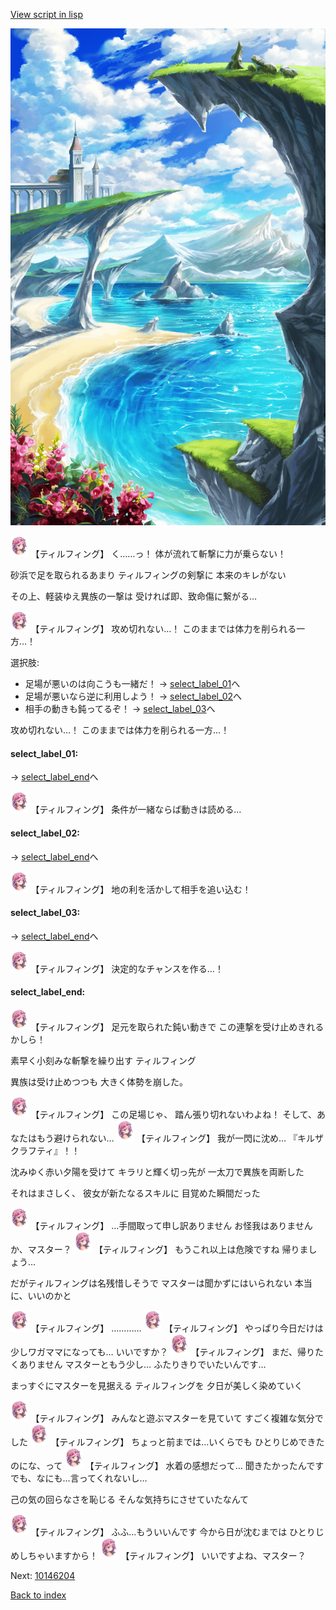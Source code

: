[View script in lisp](../scripts/10146203.txt)

![lake.png](../images/backgrounds/lake.png)

<img src="../images/units/101461.png" alt="101461.png" height="34"/>
【ティルフィング】
く……っ！
体が流れて斬撃に力が乗らない！

砂浜で足を取られるあまり
ティルフィングの剣撃に
本来のキレがない

その上、軽装ゆえ異族の一撃は
受ければ即、致命傷に繋がる…

<img src="../images/units/101461.png" alt="101461.png" height="34"/>
【ティルフィング】
攻め切れない…！
このままでは体力を削られる一方…！

選択肢:
- 足場が悪いのは向こうも一緒だ！ → [select_label_01](#select_label_01)へ
- 足場が悪いなら逆に利用しよう！ → [select_label_02](#select_label_02)へ
- 相手の動きも鈍ってるぞ！ → [select_label_03](#select_label_03)へ

攻め切れない…！
このままでは体力を削られる一方…！

#### select_label_01:
 → [select_label_end](#select_label_end)へ

<img src="../images/units/101461.png" alt="101461.png" height="34"/>
【ティルフィング】
条件が一緒ならば動きは読める…

#### select_label_02:
 → [select_label_end](#select_label_end)へ

<img src="../images/units/101461.png" alt="101461.png" height="34"/>
【ティルフィング】
地の利を活かして相手を追い込む！

#### select_label_03:
 → [select_label_end](#select_label_end)へ

<img src="../images/units/101461.png" alt="101461.png" height="34"/>
【ティルフィング】
決定的なチャンスを作る…！

#### select_label_end:

<img src="../images/units/101461.png" alt="101461.png" height="34"/>
【ティルフィング】
足元を取られた鈍い動きで
この連撃を受け止めきれるかしら！

素早く小刻みな斬撃を繰り出す
ティルフィング

異族は受け止めつつも
大きく体勢を崩した。

<img src="../images/units/101461.png" alt="101461.png" height="34"/>
【ティルフィング】
この足場じゃ、
踏ん張り切れないわよね！
そして、あなたはもう避けられない…

<img src="../images/units/101461.png" alt="101461.png" height="34"/>
【ティルフィング】
我が一閃に沈め…
『キルザクラフティ』！！

沈みゆく赤い夕陽を受けて
キラリと輝く切っ先が
一太刀で異族を両断した

それはまさしく、
彼女が新たなるスキルに
目覚めた瞬間だった

<img src="../images/units/101461.png" alt="101461.png" height="34"/>
【ティルフィング】
…手間取って申し訳ありません
お怪我はありませんか、マスター？

<img src="../images/units/101461.png" alt="101461.png" height="34"/>
【ティルフィング】
もうこれ以上は危険ですね
帰りましょう…

だがティルフィングは名残惜しそうで
マスターは聞かずにはいられない
本当に、いいのかと

<img src="../images/units/101461.png" alt="101461.png" height="34"/>
【ティルフィング】
…………

<img src="../images/units/101461.png" alt="101461.png" height="34"/>
【ティルフィング】
やっぱり今日だけは
少しワガママになっても…
いいですか？

<img src="../images/units/101461.png" alt="101461.png" height="34"/>
【ティルフィング】
まだ、帰りたくありません
マスターともう少し…
ふたりきりでいたいんです…

まっすぐにマスターを見据える
ティルフィングを
夕日が美しく染めていく

<img src="../images/units/101461.png" alt="101461.png" height="34"/>
【ティルフィング】
みんなと遊ぶマスターを見ていて
すごく複雑な気分でした

<img src="../images/units/101461.png" alt="101461.png" height="34"/>
【ティルフィング】
ちょっと前までは…いくらでも
ひとりじめできたのにな、って

<img src="../images/units/101461.png" alt="101461.png" height="34"/>
【ティルフィング】
水着の感想だって…
聞きたかったんです
でも、なにも…言ってくれないし…

己の気の回らなさを恥じる
そんな気持ちにさせていたなんて

<img src="../images/units/101461.png" alt="101461.png" height="34"/>
【ティルフィング】
ふふ…もういいんです
今から日が沈むまでは
ひとりじめしちゃいますから！

<img src="../images/units/101461.png" alt="101461.png" height="34"/>
【ティルフィング】
いいですよね、マスター？

Next: [10146204](10146204.md)

[Back to index](index.md)

